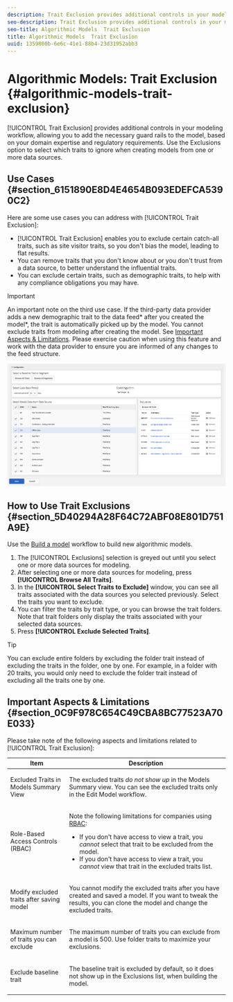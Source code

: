 ```yaml
---
description: Trait Exclusion provides additional controls in your modeling workflow, allowing you to add the necessary guard rails to the model, based on your domain expertise and regulatory requirements. Use the Exclusions option to select which traits to ignore when creating models from one or more data sources.
seo-description: Trait Exclusion provides additional controls in your modeling workflow, allowing you to add the necessary guard rails to the model, based on your domain expertise and regulatory requirements. Use the Exclusions option to select which traits to ignore when creating models from one or more data sources.
seo-title: Algorithmic Models  Trait Exclusion
title: Algorithmic Models  Trait Exclusion
uuid: 1359800b-6e6c-41e1-88b4-23d31952abb3
---
```


# Algorithmic Models: Trait Exclusion {#algorithmic-models-trait-exclusion}

[!UICONTROL Trait Exclusion] provides additional controls in your modeling workflow, allowing you to add the necessary guard rails to the model, based on your domain expertise and regulatory requirements. Use the Exclusions option to select which traits to ignore when creating models from one or more data sources.

## Use Cases {#section_6151890E8D4E4654B093EDEFCA5390C2}

Here are some use cases you can address with [!UICONTROL Trait Exclusion]:

* [!UICONTROL Trait Exclusion] enables you to exclude certain catch-all traits, such as site visitor traits, so you don't bias the model, leading to flat results.
* You can remove traits that you don't know about or you don't trust from a data source, to better understand the influential traits.
* You can exclude certain traits, such as demographic traits, to help with any compliance obligations you may have.

>[!IMPORTANT]
>
>An important note on the third use case. If the third-party data provider adds a new demographic trait to the data feed* after you created the model*, the trait is automatically picked up by the model. You cannot exclude traits from modeling after creating the model. See [Important Aspects & Limitations](../../features/algorithmic-models/trait-exclusion-algo-models.md#section_0C9F978C654C49CBA8BC77523A70E033). Please exercise caution when using this feature and work with the data provider to ensure you are informed of any changes to the feed structure.

![](assets/lam_exclude_traits.png)

## How to Use Trait Exclusions {#section_5D40294A28F64C72ABF08E801D751A9E}

Use the [Build a model](../../features/algorithmic-models/create-model.md#task_71541056B8384EEBB6A3A8B161C71B8A) workflow to build new algorithmic models.

1. The [!UICONTROL Exclusions] selection is greyed out until you select one or more data sources for modeling.
1. After selecting one or more data sources for modeling, press **[!UICONTROL Browse All Traits]**.
1. In the **[!UICONTROL Select Traits to Exclude]** window, you can see all traits associated with the data sources you selected previously. Select the traits you want to exclude.
1. You can filter the traits by trait type, or you can browse the trait folders. Note that trait folders only display the traits associated with your selected data sources.
1. Press **[!UICONTROL Exclude Selected Traits]**.

>[!TIP]
>
>You can exclude entire folders by excluding the folder trait instead of excluding the traits in the folder, one by one. For example, in a folder with 20 traits, you would only need to exclude the folder trait instead of excluding all the traits one by one.

## Important Aspects & Limitations {#section_0C9F978C654C49CBA8BC77523A70E033}

Please take note of the following aspects and limitations related to [!UICONTROL Trait Exclusion]:

<table id="table_BA5C3545BC9E4717BD567B00C803AA53"> 
 <thead> 
  <tr> 
   <th colname="col1" class="entry"> Item </th> 
   <th colname="col2" class="entry"> Description </th>
  </tr> 
 </thead>
 <tbody> 
  <tr> 
   <td colname="col1"> <p>Excluded Traits in Models Summary View </p> </td>
   <td colname="col2"> <p>The excluded traits <i>do not show up</i> in the Models Summary view. You can see the excluded traits only in the <span class="uicontrol"> Edit Model</span> workflow. </p> </td>
  </tr> 
  <tr> 
   <td colname="col1"> <p>Role-Based Access Controls (RBAC) </p> </td>
   <td colname="col2"> <p>Note the following limitations for companies using <a href="../../features/administration/administration-overview.md#administration"> RBAC</a>: </p> <p>
     <ul id="ul_38A4056C235B428C822EA4A353893786"> 
      <li id="li_2624FB35581F4807B8530910D63FFDBF">If you don't have access to view a trait, you <i>cannot</i> select that trait to be excluded from the model. </li>
      <li id="li_3FD7A12AAAA8462EA84A760C05F20379">If you don't have access to view a trait, you <i>cannot</i> view that trait in the excluded traits list. </li>
     </ul> </p> </td>
  </tr> 
  <tr> 
   <td colname="col1"> <p>Modify excluded traits after saving model </p> </td>
   <td colname="col2"> <p>You cannot modify the excluded traits after you have created and saved a model. If you want to tweak the results, you can clone the model and change the excluded traits. </p> </td>
  </tr> 
  <tr> 
   <td colname="col1"> <p>Maximum number of traits you can exclude </p> </td>
   <td colname="col2"> <p>The maximum number of traits you can exclude from a model is 500. Use folder traits to maximize your exclusions. </p> </td>
  </tr> 
  <tr> 
   <td colname="col1"> <p>Exclude baseline trait </p> </td>
   <td colname="col2"> <p>The baseline trait is excluded by default, so it does not show up in the <span class="uicontrol"> Exclusions</span> list, when building the model. </p> </td>
  </tr>
 </tbody>
</table>